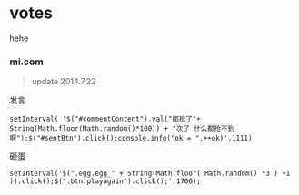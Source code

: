 votes
=====

hehe

### mi.com

> update 2014.7.22
  
发言
```
setInterval( '$("#commentContent").val("都抢了"+ String(Math.floor(Math.random()*100)) + "次了 什么都抢不到啊");$("#sentBtn").click();console.info("ok = ",++ok)',1111)
```

砸蛋
```
setInterval('$(".egg.egg_" + String(Math.floor( Math.random() *3 ) +1 )).click();$(".btn.playagain").click();',1700);
```


